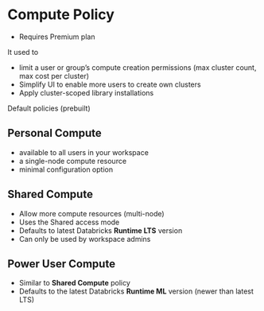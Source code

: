 # Compute Policy
- Requires Premium plan

It used to 
- limit a user or group’s compute creation permissions (max cluster count, max cost per cluster)
- Simplify UI to enable more users to create own clusters
- Apply cluster-scoped library installations

Default policies (prebuilt)
## Personal Compute
- available to all users in your workspace
- a single-node compute resource
- minimal configuration option

## Shared Compute
- Allow more compute resources (multi-node)
- Uses the Shared access mode
- Defaults to latest Databricks **Runtime LTS** version
- Can only be used by workspace admins

## Power User Compute
- Similar to **Shared Compute** policy
- Defaults to the latest Databricks **Runtime ML** version (newer than latest LTS)
